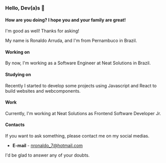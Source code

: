 ### Hello, Dev(a)s 👋

#### How are you doing? I hope you and your family are great!
I'm good as well! Thanks for asking!

My name is Ronaldo Arruda, and I'm from Pernambuco in Brazil.

#### Working on

By now, I'm working as a Software Engineer at Neat Solutions in Brazil.

#### Studying on

Recently I started to develop some projects using Javascript and React to build websites and webcomponents.

#### Work

Currently, I'm working at Neat Solutions as Frontend Software Developer Jr.

#### Contacts

If you want to ask something, please contact me on my social medias.

* **E-mail** - nronaldo_7@hotmail.com

I'd be glad to answer any of your doubts.
<!--
**ronaldoarruda/ronaldoarruda** is a ✨ _special_ ✨ repository because its `README.md` (this file) appears on your GitHub profile.

Here are some ideas to get you started:

- 🔭 I’m currently working on ...
- 🌱 I’m currently learning ...
- 👯 I’m looking to collaborate on ...
- 🤔 I’m looking for help with ...
- 💬 Ask me about ...
- 📫 How to reach me: ...
- 😄 Pronouns: ...
- ⚡ Fun fact: ...
-->
